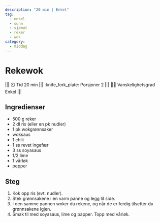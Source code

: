 ```yaml
---
description: "20 min | Enkel"
tag:
  - enkel
  - sunn
  - sjømat
  - reker
  - wok
category:
  - middag
---
```


# Rekewok

<!-- dprint-ignore-start -->
||| :timer_clock: Tid
20 min
||| :knife_fork_plate: Porsjoner
2
||| :cook: Vanskelighetsgrad
Enkel
|||
<!-- dprint-ignore-end -->

## Ingredienser

- 500 g reker
- 2 dl ris (eller en pk nudler)
- 1 pk wokgrønnsaker
- woksaus
- 1 chili
- 1 ss revet ingefær
- 3 ss soyasaus
- 1/2 lime
- 1 vårløk
- pepper

## Steg

1. Kok opp ris (evt. nudler).
2. Stek grønnsakene i en varm panne og legg til side.
3. I den samme pannen woker du rekene, og når de er ferdig tilsetter du grønnsakene
   igjen.
4. Smak til med soyasaus, lime og papper. Topp med vårløk.

<script type="application/ld+json">
{
  "@context": "https://schema.org/",
  "@type": "Recipe",
  "name": "Rekewok",
  "image": "",
  "author": {
    "@type": "Person",
    "name": "Eirik Rolland Enger"
  },
  "datePublished": "2024-05-30",
  "description": "20 min | Enkel",
  "prepTime": "PT15M",
  "cookTime": "PT5M",
  "totalTime": "PT20M",
  "recipeYield": "3 porsjoner",
  "recipeCategory": "Hovedrett",
  "recipeCuisine": "Asiatisk",
  "keywords": "wok, asiatisk, sjømat, sunn, enkel,
  "recipeIngredient": [
    "500 g reker",
    "2 dl ris eller en pakke nudler",
    "woksaus",
    "1 chili",
    "1 ss revet ingefær",
    "3 ss soyasaus",
    "0.5 lime",
    "1 vårløk",
    "pepper"
  ],
  "recipeInstructions": [
    {
      "@type": "HowToStep",
      "text": "Kok opp ris (evt. nudler)."
    },
    {
      "@type": "HowToStep",
      "text": "Stek grønnsakene i en varm panne og legg til side."
    },
    {
      "@type": "HowToStep",
      "text": "I den samme pannen woker du rekene, og når de er ferdig tilsetter du grønnsakene igjen."
    },
    {
      "@type": "HowToStep",
      "text": "Smak til med soyasaus, lime og papper. Topp med vårløk."
    }
  ]
}
</script>
